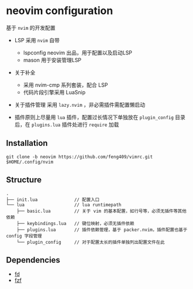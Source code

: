 # neovim configuration

基于 `nvim` 的开发配置

- LSP 采用 `nvim` 自带
    - lspconfig neovim 出品，用于配置以及启动LSP
    - mason 用于安装管理LSP
- 关于补全
    - 采用 nvim-cmp 系列套装，配合 LSP 
    - 代码片段引擎采用 LuaSnip

- 关于插件管理
    采用 `lazy.nvim` ，非必需插件需配置懒启动

- 插件原则上尽量用 `lua` 插件，配置过长情况下单独放在 `plugin_config` 目录后，在 `plugins.lua` 插件处进行 `require` 加载

## Installation

```shell
git clone -b neovim https://github.com/feng409/vimrc.git $HOME/.config/nvim
```

## Structure

```shell
.
├── init.lua              // 配置入口
└── lua                   // lua runtimepath
    ├── basic.lua         // 关于 vim 的基本配置，如行号等，必须无插件等其他依赖
    ├── keybindings.lua   // 键位映射，必须无插件依赖
    ├── plugins.lua       // 插件依赖管理，基于 packer.nvim，插件配置也基于 config 字段管理
    └── plugin_config     // 对于配置太长的插件单独列出配置文件在此
```

## Dependencies

- [fd](https://github.com/sharkdp/fd) 
- [fzf](https://github.com/junegunn/fzf)

